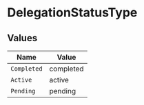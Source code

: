 # DelegationStatusType


## Values

| Name        | Value       |
| ----------- | ----------- |
| `Completed` | completed   |
| `Active`    | active      |
| `Pending`   | pending     |